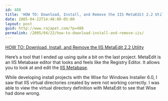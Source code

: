 ```yaml
---
id: 488
title: 'HOW TO: Download, Install, and Remove the IIS MetaEdit 2.2 Utility'
date: 2005-04-22T14:48:00-05:00
layout: post
guid: http://www.rajapet.com/?p=488
permalink: /2005/04/22/how-to-download-install-and-remove-iis/
---
```

[HOW TO: Download, Install, and Remove the IIS MetaEdit 2.2 Utility](http://support.microsoft.com/default.aspx?scid=KB;EN-US;Q232068)

Here&#8217;s a tool that I ended up using quite a bit on the last project. MetaEdit is an IIS Metabase editor that looks and feels like the Registry Editor. It allows you to look at and edit the [IIS Metabase](http://msdn.microsoft.com/library/default.asp?url=/library/en-us/iissdk/html/1e030be8-2659-4d09-bb45-79ee7d2073d4.asp?frame=true). 

While developing install projects with the Wise for Windows Installer 6.0, I saw that IIS virtual directories created by were not working correctly. I was able to view the virtual directory definition with MetaEdit to see that Wise had done wrong.